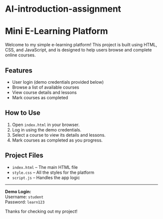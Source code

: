 # AI-introduction-assignment
# Mini E-Learning Platform

Welcome to my simple e-learning platform! This project is built using HTML, CSS, and JavaScript, and is designed to help users browse and complete online courses.

## Features

- User login (demo credentials provided below)
- Browse a list of available courses
- View course details and lessons
- Mark courses as completed

## How to Use

1. Open `index.html` in your browser.
2. Log in using the demo credentials.
3. Select a course to view its details and lessons.
4. Mark courses as completed as you progress.

## Project Files

- `index.html` – The main HTML file
- `style.css` – All the styles for the platform
- `script.js` – Handles the app logic

---

**Demo Login:**  
Username: `student`  
Password: `learn123`

Thanks for checking out my project!
